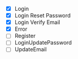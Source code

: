 - [x] Login
- [x] Login Reset Password
- [x] Login Verify Email
- [x] Error
- [ ] Register
- [ ] LoginUpdatePassword
- [ ] UpdateEmail
